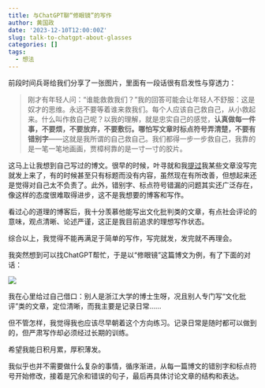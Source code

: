 ```yaml
---
title: 与ChatGPT聊“修眼镜”的写作
author: 黄国政
date: '2023-12-10T12:00:00Z'
slug: talk-to-chatgpt-about-glasses
categories: []
tags:
  - 想法
---
```


<!--more-->

前段时间兵哥给我们分享了一张图片，里面有一段话很有启发性与穿透力：

> 刚才有年轻人问：“谁能救救我们？”我的回答可能会让年轻人不舒服：这是奴才的思维。永远不要等着谁来救我们。每个人应该自己救自己，从小救起来。什么叫作救自己呢？以我的理解，就是忠实自己的感觉，**认真做每一件事，不要烦，不要放弃，不要敷衍。哪怕写文章时标点符号弄清楚，不要有错别字**——这就是我所谓的自己救自己。我们都得一步一步救自己，我靠的是一笔一笔地画画，贾樟柯靠的是一寸一寸的胶片。

这马上让我想到自己写过的博文。很早的时候，叶寻就和我[提过]((https://github.com/residualsun1/Residualsun/discussions/17))我某些文章没写完就发上来了，有的时候甚至只有标题而没有内容，虽然现在有所改善，但想起来还是觉得对自己太不负责了。此外，错别字、标点符号错漏的问题其实还广泛存在，像这样的态度很难取得进步，这不是我想要的博客和写作。

看过心的道理的博客后，我十分羡慕他能写出文化批判类的文章，有点社会评论的意味，观点清晰、论述严谨，这正是我目前追求的理想写作状态。

综合以上，我觉得不能再满足于简单的写作，写完就发，发完就不再理会。

我突然想到可以找ChatGPT帮忙，于是以“修眼镜”这篇博文为例，有了下面的对话：

![](https://cdn.jsdelivr.net/gh/residualsun1/blog-static/images/2023/12/12-10-talk-to-chatgpt.png)

我在心里给过自己借口：别人是浙江大学的博士生呀，况且别人专门写“文化批评”类的文章，定位清晰，而我主要是记录日常……

但不管怎样，我觉得我也应该尽早朝着这个方向练习。记录日常是随时都可以做到的，但严肃写作却必须经过长期的训练。

希望我能日积月累，厚积薄发。

我似乎也并不需要做什么复杂的事情，循序渐进，从每一篇博文的错别字和标点符号开始修改，接着是冗余和错误的句子，最后再具体讨论文章的结构和表达。